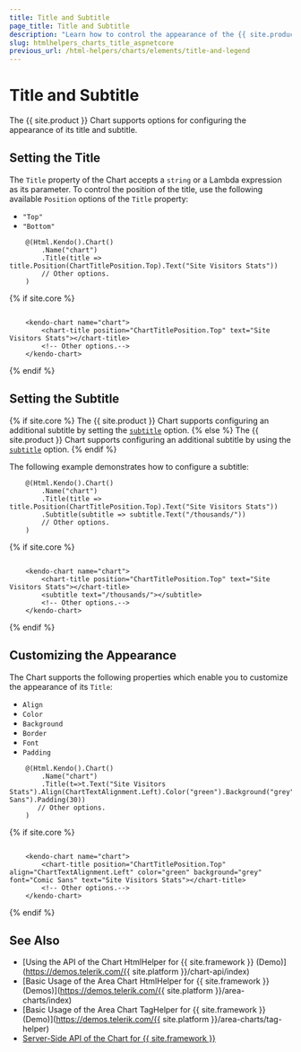 ```yaml
---
title: Title and Subtitle
page_title: Title and Subtitle
description: "Learn how to control the appearance of the {{ site.product }} Charts' titles."
slug: htmlhelpers_charts_title_aspnetcore
previous_url: /html-helpers/charts/elements/title-and-legend 
---
```


# Title and Subtitle

The {{ site.product }} Chart supports options for configuring the appearance of its title and subtitle.

## Setting the Title

The `Title` property of the Chart accepts a `string` or a Lambda expression as its parameter. To control the position of the title, use the following available `Position` options of the `Title` property:

* `"Top"`
* `"Bottom"`

```HtmlHelper
    @(Html.Kendo().Chart()
        .Name("chart")
        .Title(title => title.Position(ChartTitlePosition.Top).Text("Site Visitors Stats"))
        // Other options.
    )
```
{% if site.core %}
```TagHelper

    <kendo-chart name="chart">
        <chart-title position="ChartTitlePosition.Top" text="Site Visitors Stats"></chart-title>
        <!-- Other options.-->
    </kendo-chart>

```
{% endif %}

## Setting the Subtitle

{% if site.core %}
The {{ site.product }} Chart supports configuring an additional subtitle by setting the [`subtitle`](https://docs.telerik.com/aspnet-core/api/Kendo.Mvc.UI.Fluent/ChartBuilder#subtitlesystemaction) option.
{% else %}
The {{ site.product }} Chart supports configuring an additional subtitle by using the [`subtitle`](https://docs.telerik.com/aspnet-mvc/api/Kendo.Mvc.UI.Fluent/ChartBuilder#subtitlesystemaction) option.
{% endif %}

The following example demonstrates how to configure a subtitle:

```HtmlHelper
    @(Html.Kendo().Chart()
        .Name("chart")
        .Title(title => title.Position(ChartTitlePosition.Top).Text("Site Visitors Stats"))
        .Subtitle(subtitle => subtitle.Text("/thousands/"))
        // Other options.
    )
```
{% if site.core %}
```TagHelper

    <kendo-chart name="chart">
        <chart-title position="ChartTitlePosition.Top" text="Site Visitors Stats"></chart-title>
        <subtitle text="/thousands/"></subtitle>
        <!-- Other options.-->
    </kendo-chart>
```
{% endif %}

## Customizing the Appearance

The Chart supports the following properties which enable you to customize the appearance of its `Title`:

* `Align`
* `Color`
* `Background`
* `Border`
* `Font`
* `Padding`

```HtmlHelper
    @(Html.Kendo().Chart()
        .Name("chart")
        .Title(t=>t.Text("Site Visitors Stats").Align(ChartTextAlignment.Left).Color("green").Background("grey").Border(1,"green",ChartDashType.Solid).Font("Comic Sans").Padding(30))
       // Other options.
    )
```
{% if site.core %}
```TagHelper

    <kendo-chart name="chart">
        <chart-title position="ChartTitlePosition.Top" align="ChartTextAlignment.Left" color="green" background="grey" font="Comic Sans" text="Site Visitors Stats"></chart-title>
        <!-- Other options.-->
    </kendo-chart>

```
{% endif %}

## See Also

* [Using the API of the Chart HtmlHelper for {{ site.framework }} (Demo)](https://demos.telerik.com/{{ site.platform }}/chart-api/index)
* [Basic Usage of the Area Chart HtmlHelper for {{ site.framework }} (Demos)](https://demos.telerik.com/{{ site.platform }}/area-charts/index)
* [Basic Usage of the Area Chart TagHelper for {{ site.framework }} (Demo)](https://demos.telerik.com/{{ site.platform }}/area-charts/tag-helper)
* [Server-Side API of the Chart for {{ site.framework }}](/api/chart)
